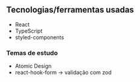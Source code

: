 ## Tecnologias/ferramentas usadas
- React
- TypeScript
- styled-components

### Temas de estudo
- Atomic Design
- react-hook-form -> validação com zod
